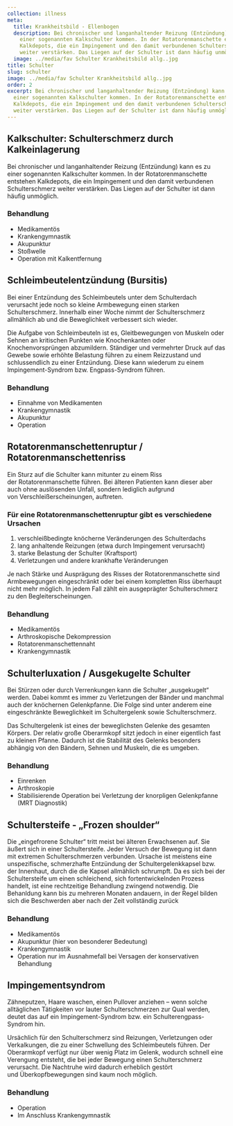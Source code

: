 ```yaml
---
collection: illness
meta:
  title: Krankheitsbild - Ellenbogen
  description: Bei chronischer und langanhaltender Reizung (Entzündung) kann es zu
    einer sogenannten Kalkschulter kommen. In der Rotatorenmanschette entstehen
    Kalkdepots, die ein Impingement und den damit verbundenen Schulterschmerz
    weiter verstärken. Das Liegen auf der Schulter ist dann häufig unmöglich.
  image: ../media/fav Schulter Krankheitsbild allg..jpg
title: Schulter
slug: schulter
image: ../media/fav Schulter Krankheitsbild allg..jpg
order: 2
excerpt: Bei chronischer und langanhaltender Reizung (Entzündung) kann es zu
  einer sogenannten Kalkschulter kommen. In der Rotatorenmanschette entstehen
  Kalkdepots, die ein Impingement und den damit verbundenen Schulterschmerz
  weiter verstärken. Das Liegen auf der Schulter ist dann häufig unmöglich.
---
```

## Kalkschulter: Schulterschmerz durch Kalkeinlagerung 

Bei chronischer und langanhaltender Reizung (Entzündung) kann es zu einer sogenannten Kalkschulter kommen. In der Rotatorenmanschette entstehen Kalkdepots, die ein Impingement und den damit verbundenen Schulterschmerz weiter verstärken. Das Liegen auf der Schulter ist dann häufig unmöglich. 

### Behandlung 

* Medikamentös
* Krankengymnastik
* Akupunktur
* Stoßwelle
* Operation mit Kalkentfernung 

## Schleimbeutelentzündung (Bursitis) 

Bei einer Entzündung des Schleimbeutels unter dem Schulterdach verursacht jede noch so kleine Armbewegung einen starken Schulterschmerz. Innerhalb einer Woche nimmt der Schulterschmerz allmählich ab und die Beweglichkeit verbessert sich wieder. 

Die Aufgabe von Schleimbeuteln ist es, Gleitbewegungen von Muskeln oder Sehnen an kritischen Punkten wie Knochenkanten oder Knochenvorsprüngen abzumildern. Ständiger und vermehrter Druck auf das Gewebe sowie erhöhte Belastung führen zu einem Reizzustand und schlussendlich zu einer Entzündung. Diese kann wiederum zu einem Impingement-Syndrom bzw. Engpass-Syndrom führen. 

### Behandlung 
* Einnahme von Medikamenten
* Krankengymnastik
* Akupunktur
* Operation 

## Rotatorenmanschettenruptur / Rotatorenmanschettenriss 

Ein Sturz auf die Schulter kann mitunter zu einem Riss der Rotatorenmanschette führen. Bei älteren Patienten kann dieser aber auch ohne auslösenden Unfall, sondern lediglich aufgrund von Verschleißerscheinungen, auftreten. 

### Für eine Rotatorenmanschettenruptur gibt es verschiedene Ursachen

1. verschleißbedingte knöcherne Veränderungen des Schulterdachs 
2. lang anhaltende Reizungen (etwa durch Impingement verursacht) 
3. starke Belastung der Schulter (Kraftsport) 
4. Verletzungen und andere krankhafte Veränderungen

Je nach Stärke und Ausprägung des Risses der Rotatorenmanschette sind Armbewegungen eingeschränkt oder bei einem kompletten Riss überhaupt nicht mehr möglich. In jedem Fall zählt ein ausgeprägter Schulterschmerz zu den Begleiterscheinungen. 

### Behandlung 
* Medikamentös
* Arthroskopische Dekompression 
* Rotatorenmanschettennaht
* Krankengymnastik 

## Schulterluxation / Ausgekugelte Schulter 

Bei Stürzen oder durch Verrenkungen kann die Schulter „ausgekugelt“ werden. Dabei kommt es immer zu Verletzungen der Bänder und manchmal auch der knöchernen Gelenkpfanne. Die Folge sind unter anderem eine eingeschränkte Beweglichkeit im Schultergelenk sowie Schulterschmerz.

Das Schultergelenk ist eines der beweglichsten Gelenke des gesamten Körpers. Der relativ große Oberarmkopf sitzt jedoch in einer eigentlich fast zu kleinen Pfanne. Dadurch ist die Stabilität des Gelenks besonders abhängig von den Bändern, Sehnen und Muskeln, die es umgeben. 

### Behandlung
* Einrenken
* Arthroskopie
* Stabilisierende Operation bei Verletzung der knorpligen Gelenkpfanne (MRT Diagnostik) 

## Schultersteife - „Frozen shoulder“ 

Die „eingefrorene Schulter“ tritt meist bei älteren Erwachsenen auf. Sie äußert sich in einer Schultersteife. Jeder Versuch der Bewegung ist dann mit extremen Schulterschmerzen verbunden. Ursache ist meistens eine unspezifische, schmerzhafte Entzündung der Schultergelenkkapsel bzw. der Innenhaut, durch die die Kapsel allmählich schrumpft. Da es sich bei der Schultersteife um einen schleichend, sich fortentwickelnden Prozess handelt, ist eine rechtzeitige Behandlung zwingend notwendig. Die Behanldung kann bis zu mehreren Monaten andauern, in der Regel bilden sich die Beschwerden aber nach der Zeit vollständig zurück 

### Behandlung 
* Medikamentös
* Akupunktur (hier von besonderer Bedeutung)
* Krankengymnastik
* Operation nur im Ausnahmefall bei Versagen der konservativen Behandlung

## Impingementsyndrom 

Zähneputzen, Haare waschen, einen Pullover anziehen – wenn solche alltäglichen Tätigkeiten vor lauter Schulterschmerzen zur Qual werden, deutet das auf ein Impingement-Syndrom bzw. ein Schulterengpass-Syndrom hin. 

Ursächlich für den Schulterschmerz sind Reizungen, Verletzungen oder Verkalkungen, die zu einer Schwellung des Schleimbeutels führen. Der Oberarmkopf verfügt nur über wenig Platz im Gelenk, wodurch schnell eine Verengung entsteht, die bei jeder Bewegung einen Schulterschmerz verursacht. Die Nachtruhe wird dadurch erheblich gestört und Überkopfbewegungen sind kaum noch möglich. 

### Behandlung
* Operation
* Im Anschluss Krankengymnastik